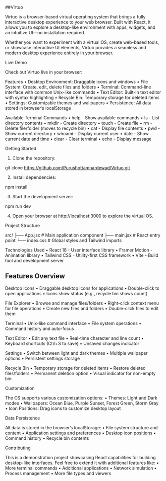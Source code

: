 ##Virtuo

Virtuo is a browser-based virtual operating system that brings a fully interactive desktop experience to your web browser. Built with React, it allows you to explore a desktop-like environment with apps, widgets, and an intuitive UI—no installation required.

Whether you want to experiment with a virtual OS, create web-based tools, or showcase interactive UI elements, Virtuo provides a seamless and modern desktop experience entirely in your browser.

Live Demo

Check out Virtuo live in your browser: 


Features
	• Desktop Environment: Draggable icons and windows
	• File System: Create, edit, delete files and folders
	• Terminal: Command-line interface with common Unix-like commands
	• Text Editor: Built-in text editor with syntax highlighting
	• Recycle Bin: Temporary storage for deleted items
	• Settings: Customizable themes and wallpapers
	• Persistence: All data stored in browser’s localStorage

Available Terminal Commands
	•	help - Show available commands
	•	ls - List directory contents
	•	mkdir <name> - Create directory
	•	touch <name> - Create file
	•	rm <name> - Delete file/folder (moves to recycle bin)
	•	cat <file> - Display file contents
	•	pwd - Show current directory
	•	whoami - Display current user
	•	date - Show current date and time
	•	clear - Clear terminal
	•	echo <message> - Display message

Getting Started
1.	Clone the repository:

git clone https://github.com/Purushottamnardewad/Virtuo.git

2.	Install dependencies:

npm install

3.	Start the development server:

npm run dev

4.	Open your browser at http://localhost:3000 to explore the virtual OS.

Project Structure

src/
├── App.jsx          # Main application component
├── main.jsx         # React entry point
└── index.css        # Global styles and Tailwind imports

Technologies Used
	•	React 18 - User interface library
	•	Framer Motion - Animation library
	•	Tailwind CSS - Utility-first CSS framework
	•	Vite - Build tool and development server

## Features Overview

Desktop Icons
	•	Draggable desktop icons for applications
	•	Double-click to open applications
	•	Icons show status (e.g., recycle bin shows count)

File Explorer
	•	Browse and manage files/folders
	•	Right-click context menu for file operations
	•	Create new files and folders
	•	Double-click files to edit them

Terminal
	•	Unix-like command interface
	•	File system operations
	•	Command history and auto-focus

Text Editor
	•	Edit any text file
	•	Real-time character and line count
	•	Keyboard shortcuts (Ctrl+S to save)
	•	Unsaved changes indicator

Settings
	•	Switch between light and dark themes
	•	Multiple wallpaper options
	•	Persistent settings storage

Recycle Bin
	•	Temporary storage for deleted items
	•	Restore deleted files/folders
	•	Permanent deletion option
	•	Visual indicator for non-empty bin

Customization

The OS supports various customization options:
	•	Themes: Light and Dark modes
	•	Wallpapers: Ocean Blue, Purple Sunset, Forest Green, Storm Gray
	•	Icon Positions: Drag icons to customize desktop layout

Data Persistence

All data is stored in the browser’s localStorage:
	•	File system structure and content
	•	Application settings and preferences
	•	Desktop icon positions
	•	Command history
	•	Recycle bin contents

Contributing

This is a demonstration project showcasing React capabilities for building desktop-like interfaces. Feel free to extend it with additional features like:
	•	More terminal commands
	•	Additional applications
	•	Network simulation
	•	Process management
	•	More file types and viewers
